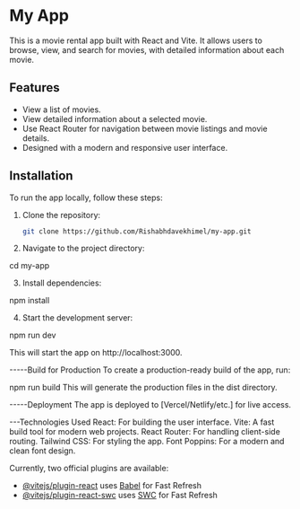 # My App

This is a movie rental app built with React and Vite. It allows users to browse, view, and search for movies, with detailed information about each movie.

## Features

- View a list of movies.
- View detailed information about a selected movie.
- Use React Router for navigation between movie listings and movie details.
- Designed with a modern and responsive user interface.

## Installation

To run the app locally, follow these steps:

1. Clone the repository:
   ```bash
   git clone https://github.com/Rishabhdavekhimel/my-app.git

2. Navigate to the project directory:

cd my-app

3. Install dependencies:

npm install

4. Start the development server:

npm run dev

This will start the app on http://localhost:3000.

-----Build for Production
To create a production-ready build of the app, run:

npm run build
This will generate the production files in the dist directory.

-----Deployment
The app is deployed to [Vercel/Netlify/etc.] for live access.

---Technologies Used
React: For building the user interface.
Vite: A fast build tool for modern web projects.
React Router: For handling client-side routing.
Tailwind CSS: For styling the app.
Font Poppins: For a modern and clean font design.


Currently, two official plugins are available:

- [@vitejs/plugin-react](https://github.com/vitejs/vite-plugin-react/blob/main/packages/plugin-react/README.md) uses [Babel](https://babeljs.io/) for Fast Refresh
- [@vitejs/plugin-react-swc](https://github.com/vitejs/vite-plugin-react-swc) uses [SWC](https://swc.rs/) for Fast Refresh
